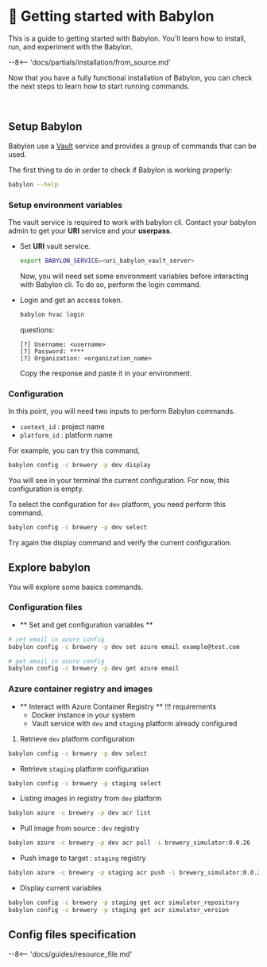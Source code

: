 # :rocket: Getting started with Babylon

This is a guide to getting started with Babylon. You'll learn how to install, run, and experiment with the Babylon.

--8<-- 'docs/partials/installation/from_source.md'

Now that you have a fully functional installation of Babylon, you can check the next steps to learn how to start running commands.

<br>

## Setup Babylon


Babylon use a [Vault](https://www.vaultproject.io/) service and provides a group of commands that can be used.

The first thing to do in order to check if Babylon is working properly:
```bash
babylon --help
```

### Setup environment variables

The vault service is required to work with babylon cli.
Contact your babylon admin to get your **URI** service and your **userpass**.

* Set **URI** vault service.
  ```bash
  export BABYLON_SERVICE=<uri_babylon_vault_server>
  ```

  Now, you will need set some environment variables before interacting with Babylon cli.
  To do so, perform the login command.

* Login and get an access token.  
  ```bash
  babylon hvac login
  ```
  questions: 
  ```text
  [?] Username: <username>
  [?] Password: ****
  [?] Organization: <organization_name>
  ```
  Copy the response and paste it in your environment.


### Configuration

In this point, you will need two inputs to perform Babylon commands.

  - `context_id` : project name
  - `platform_id` : platform name

For example, you can try this command,

```bash
babylon config -c brewery -p dev display
```
You will see in your terminal the current configuration. For now, this configuration is empty.

To select the configuration for `dev` platform, you need perform this command.

```bash
babylon config -c brewery -p dev select
```

Try again the display command and verify the current configuration.


## Explore babylon

You will explore some basics commands. 

### Configuration files

* ** Set and get configuration variables ** 
```bash
# set email in azure config
babylon config -c brewery -p dev set azure email example@test.com
```
```bash
# get email in azure config
babylon config -c brewery -p dev get azure email
```

### Azure container registry and images

* ** Interact with Azure Container Registry ** 
!!! requirements
    * Docker instance in your system
    * Vault service with `dev` and `staging` platform already configured 


1. Retrieve `dev` platform configuration
```bash
babylon config -c brewery -p dev select
```

* Retrieve `staging` platform configuration
```bash
babylon config -c brewery -p staging select
```

* Listing images in registry from `dev` platform
```bash
babylon azure -c brewery -p dev acr list
```

* Pull image from source : `dev` registry
```bash
babylon azure -c brewery -p dev acr pull -i brewery_simulator:0.0.26
```

* Push image to target : `staging` registry
```bash
babylon azure -c brewery -p staging acr push -i brewery_simulator:0.0.26
```

* Display current variables
```bash
babylon config -c brewery -p staging get acr simulator_repository
babylon config -c brewery -p staging get acr simulator_version
```

## Config files specification

--8<-- 'docs/guides/resource_file.md'